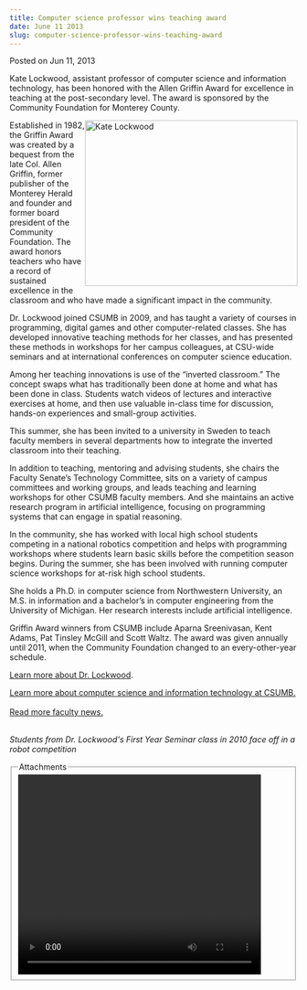 ```yaml
---
title: Computer science professor wins teaching award
date: June 11 2013
slug: computer-science-professor-wins-teaching-award
---
```


 



<span class="date">Posted on Jun 11, 2013    </span>
<p>Kate Lockwood, assistant professor of computer science and
information technology, has been honored with the Allen Griffin
Award for excellence in teaching at the post-secondary level. The
award is sponsored by the Community Foundation for Monterey
County.</p>
<p><img alt="Kate Lockwood" src="https://news.csumb.edu/sites/default/files/65/attachments/news/images/kate_lockwood_for_web.jpg" style="float:right; width:372px; height:290px"/></p>
<p>Established in 1982, the Griffin Award was created by a bequest
from the late Col. Allen Griffin, former publisher of the Monterey
Herald and founder and former board president of the Community
Foundation. The award honors teachers who have a record of
sustained excellence in the classroom and who have made a
significant impact in the community.</p>
<p>Dr. Lockwood joined CSUMB in 2009, and has taught a variety of
courses in programming, digital games and other computer-related
classes. She has developed innovative teaching methods for her
classes, and has presented these methods in workshops for her
campus colleagues, at CSU-wide seminars and at international
conferences on computer science education.</p>
<p>Among her teaching innovations is use of the &#x201C;inverted
classroom.&#x201D; The concept swaps what has traditionally been done at
home and what has been done in class. Students watch videos of
lectures and interactive exercises at home, and then use valuable
in-class time for discussion, hands-on experiences and small-group
activities.</p>
<p>This summer, she has been invited to a university in Sweden to
teach faculty members in several departments how to integrate the
inverted classroom into their teaching.</p>
<p>In addition to teaching, mentoring and advising students, she
chairs the Faculty Senate&#x2019;s Technology Committee, sits on a variety
of campus committees and working groups, and leads teaching and
learning workshops for other CSUMB faculty members. And she
maintains an active research program in artificial intelligence,
focusing on programming systems that can engage in spatial
reasoning.</p>
<p>In the community, she has worked with local high school students
competing in a national robotics competition and helps with
programming workshops where students learn basic skills before the
competition season begins. During the summer, she has been involved
with running computer science workshops for at-risk high school
students.</p>
<p>She holds a Ph.D. in computer science from Northwestern
University, an M.S. in information and a bachelor&#x2019;s in computer
engineering from the University of Michigan. Her research interests
include artificial intelligence.</p>
<p>Griffin Award winners from CSUMB include Aparna Sreenivasan,
Kent Adams, Pat Tinsley McGill and Scott Waltz. The award was given
annually until 2011, when the Community Foundation changed to an
every-other-year schedule.</p>
<p><a href="https://itcd.csumb.edu/kate-lockwood" rel="nofollow">Learn more about Dr. Lockwood</a>.</p>
<p><a href="https://itcd.csumb.edu/bs-computer-science-information-technology" rel="nofollow">Learn more about computer science and information
technology at CSUMB.</a><br>
<br>
<a href="../../../2012/nov/25/faculty-highlights.html" rel="nofollow">R</a><a href="../../../2012/nov/25/faculty-highlights.html" rel="nofollow">ead
more faculty news.</a></br></br></p>
<p class="small"><em>Students from Dr. Lockwood&apos;s First Year
Seminar class in 2010 face off in a robot competition</em></p>
<fieldset class="fieldgroup group-attachments">
<legend>Attachments</legend>
<div class="field field-type-emvideo field-field-attach-video">
<div class="field-items">
<div class="field-item odd">
<div class="emvideo emvideo-video emvideo-youtube">
<div class="emfield-emvideo emfield-emvideo-youtube">
<div id="emvideo-youtube-flash-wrapper-1">
<!--<object type="application/x-shockwave-flash" height="350" width="425" data="https://www.youtube.com/v/I-rUHGisE2Y&amp;rel=0&amp;enablejsapi=1&amp;playerapiid=ytplayer&amp;fs=1" id="emvideo-youtube-flash-1">
          <param name="movie" value="https://www.youtube.com/v/I-rUHGisE2Y&amp;rel=0&amp;enablejsapi=1&amp;playerapiid=ytplayer&amp;fs=1" />
          <param name="allowScriptAccess" value="sameDomain"/>
          <param name="quality" value="best"/>
          <param name="allowFullScreen" value="true"/>
          <param name="bgcolor" value="#FFFFFF"/>
          <param name="scale" value="noScale"/>
          <param name="salign" value="TL"/>
          <param name="FlashVars" value="playerMode=embedded" />
          <param name="wmode" value="transparent" />
        </object>-->
<video controls="" width="425" height="350">
<source src="https://r7---sn-o097znee.googlevideo.com/videoplayback?key=yt5&amp;id=o-AO9b-EBHRvxDfUGC9BwexM6tSEmF2XDAH5MhuYSHBghH&amp;expire=1422338580&amp;signature=402E8BECC947F099A04BCF64A501BCFA4D68E2B8.9155D1FA1275386626FF8D82261D128129ED73&amp;fexp=900718,907263,916104,923368,927622,929821,930676,936121,9406392,941004,943917,947225,948124,952302,952605,952901,955301,957103,957105,957201,959701&amp;source=youtube&amp;upn=XObfcbC6_j0&amp;mv=m&amp;sparams=dur,id,initcwndbps,ip,ipbits,itag,mm,ms,mv,pl,ratebypass,source,upn,expire&amp;ms=au&amp;mm=31&amp;ip=198.189.249.65&amp;mt=1422316933&amp;dur=51.455&amp;ipbits=0&amp;pl=23&amp;itag=18&amp;sver=3&amp;ratebypass=yes&amp;initcwndbps=4503750&amp;name=I-rUHGisE2Y" type="video/mp4"/></video></div>
</div>
</div>
</div>
</div>
</div>
</fieldset>





```
